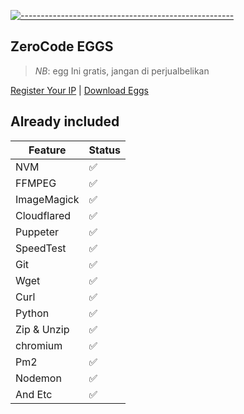 [![-----------------------------------------------------](https://raw.githubusercontent.com/andreasbm/readme/master/assets/lines/colored.png)](#table-of-contents)
## ZeroCode EGGS
> *NB*: egg Ini gratis, jangan di perjualbelikan

<a href="https://ip.zerocode.pp.ua/">Register Your IP</a> | [Download Eggs](https://ip.zerocode.pp.ua/#downloadB) 

## Already included
| Feature  | Status |
| ------------- | ------------- |
| NVM | ✅ |
| FFMPEG | ✅ |
| ImageMagick | ✅ |
| Cloudflared | ✅ |
| Puppeter | ✅ |
| SpeedTest | ✅ |
| Git | ✅ |
| Wget | ✅ |
| Curl | ✅ |
| Python | ✅ |
| Zip & Unzip | ✅ |
| chromium | ✅ |
| Pm2 | ✅ |
| Nodemon | ✅ |
| And Etc | ✅ |
